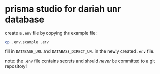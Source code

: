 # prisma studio for dariah unr database

create a `.env` file by copying the example file:

```bash
cp .env.example .env
```

fill in `DATABASE_URL` and `DATABASE_DIRECT_URL` in the newly created `.env` file.

note: the `.env` file contains secrets and should *never* be committed to a git repository!
